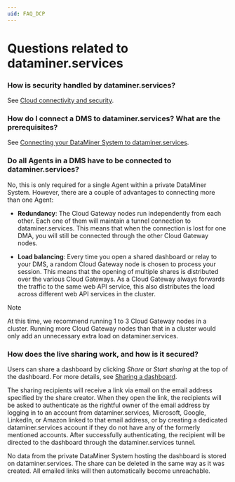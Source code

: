 ```yaml
---
uid: FAQ_DCP
---
```


# Questions related to dataminer.services

### How is security handled by dataminer.services?

See [Cloud connectivity and security](xref:Cloud_connectivity_and_security).

### How do I connect a DMS to dataminer.services? What are the prerequisites?

See [Connecting your DataMiner System to dataminer.services](xref:Connecting_your_DataMiner_System_to_the_cloud).

### Do all Agents in a DMS have to be connected to dataminer.services?

No, this is only required for a single Agent within a private DataMiner System. However, there are a couple of advantages to connecting more than one Agent:

- **Redundancy**: The Cloud Gateway nodes run independently from each other. Each one of them will maintain a tunnel connection to dataminer.services. This means that when the connection is lost for one DMA, you will still be connected through the other Cloud Gateway nodes.

- **Load balancing**: Every time you open a shared dashboard or relay to your DMS, a random Cloud Gateway node is chosen to process your session. This means that the opening of multiple shares is distributed over the various Cloud Gateways. As a Cloud Gateway always forwards the traffic to the same web API service, this also distributes the load across different web API services in the cluster.

> [!NOTE]
> At this time, we recommend running 1 to 3 Cloud Gateway nodes in a cluster. Running more Cloud Gateway nodes than that in a cluster would only add an unnecessary extra load on dataminer.services.

### How does the live sharing work, and how is it secured?

Users can share a dashboard by clicking *Share* or *Start sharing* at the top of the dashboard. For more details, see [Sharing a dashboard](xref:Sharing_a_dashboard).

The sharing recipients will receive a link via email on the email address specified by the share creator. When they open the link, the recipients will be asked to authenticate as the rightful owner of the email address by logging in to an account from dataminer.services, Microsoft, Google, LinkedIn, or Amazon linked to that email address, or by creating a dedicated dataminer.services account if they do not have any of the formerly mentioned accounts. After successfully authenticating, the recipient will be directed to the dashboard through the dataminer.services tunnel.

No data from the private DataMiner System hosting the dashboard is stored on dataminer.services. The share can be deleted in the same way as it was created. All emailed links will then automatically become unreachable.
